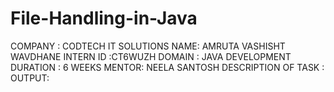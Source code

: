 # File-Handling-in-Java
COMPANY : CODTECH IT SOLUTIONS
NAME: AMRUTA VASHISHT WAVDHANE
INTERN ID :CT6WUZH
DOMAIN : JAVA DEVELOPMENT
DURATION : 6 WEEKS
MENTOR: NEELA SANTOSH
DESCRIPTION OF TASK :
OUTPUT:   
